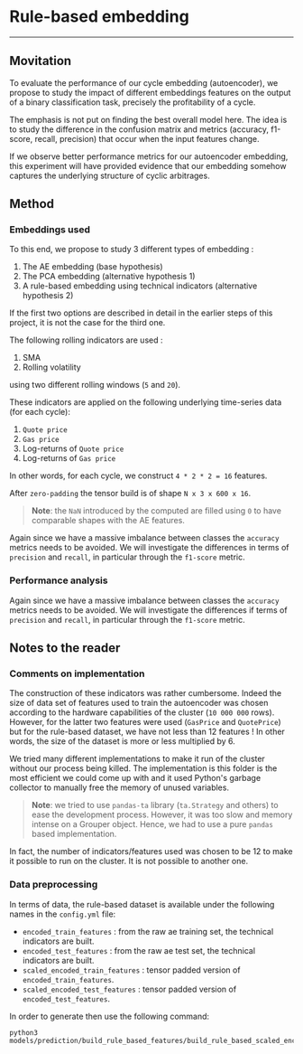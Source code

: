 # Rule-based embedding
---

## Movitation

To evaluate the performance of our cycle embedding (autoencoder), we propose to study the impact of different embeddings features on the output of a binary classification task, precisely the profitability of a cycle.

The emphasis is not put on finding the best overall model here. The idea is to study the difference in the confusion matrix and metrics (accuracy, f1-score, recall, precision) that occur when the input features change.

If we observe better performance metrics for our autoencoder embedding, this experiment will have provided evidence that our embedding somehow captures the underlying structure of cyclic arbitrages. 

## Method 

### Embeddings used

To this end, we propose to study 3 different types of embedding :

1. The AE embedding (base hypothesis)
2. The PCA embedding (alternative hypothesis 1)
3. A rule-based embedding using technical indicators (alternative hypothesis 2)

If the first two options are described in detail in the earlier steps of this project, it is not the case for the third one. 

The following rolling indicators are used :

1. SMA
5. Rolling volatility

using two different rolling windows (`5` and `20`).

These indicators are applied on the following underlying time-series data (for each cycle):

1. `Quote price` 
2. `Gas price`
3. Log-returns of `Quote price`
4. Log-returns of `Gas price`

In other words, for each cycle, we construct `4 * 2 * 2 = 16` features.

After `zero-padding` the tensor build is of shape `N x 3 x 600 x 16`.

> **Note**: the `NaN` introduced by the computed are filled using `0` to have comparable shapes with the AE features.

Again since we have a massive imbalance between classes the `accuracy` metrics needs to be avoided. We will investigate the differences in terms of `precision` and `recall`, in particular through the `f1-score` metric.


### Performance analysis

Again since we have a massive imbalance between classes the `accuracy` metrics needs to be avoided. We will investigate the differences if terms of `precision` and `recall`, in particular through the `f1-score` metric.

## Notes to the reader

### Comments on implementation

The construction of these indicators was rather cumbersome. Indeed the size of data set of features used to train the autoencoder was chosen according to the hardware capabilities of the cluster (`10 000 000` rows). However, for the latter two features were used (`GasPrice` and `QuotePrice`) but for the rule-based dataset, we have not less than 12 features ! In other words, the size of the dataset is more or less multiplied by 6. 

We tried many different implementations to make it run of the cluster without our process being killed. The implementation is this folder is the most efficient we could come up with and it used Python's garbage collector to manually free the memory of unused variables.

> **Note**: we tried to use `pandas-ta` library (`ta.Strategy` and others) to ease the development process. However, it was too slow and memory intense on a Grouper object. Hence, we had to use a pure `pandas` based implementation.

In fact, the number of indicators/features used was chosen to be 12 to make it possible to run on the cluster. It is not possible to another one. 

### Data preprocessing

In terms of data, the rule-based dataset is available under the following names in the `config.yml` file:

- `encoded_train_features` : from the raw ae training set, the technical indicators are built.
- `encoded_test_features` :  from the raw ae test set, the technical indicators are built.
- `scaled_encoded_train_features` : tensor padded version of `encoded_train_features`.
- `scaled_encoded_test_features`  : tensor padded version of `encoded_test_features`.

In order to generate then use the following command:

```shell
python3 models/prediction/build_rule_based_features/build_rule_based_scaled_encoded_features.py
```


  